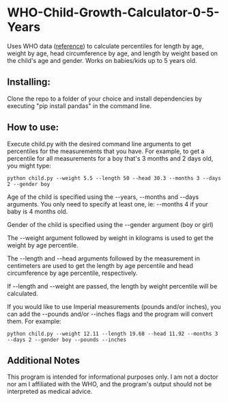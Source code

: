 # WHO-Child-Growth-Calculator-0-5-Years
Uses WHO data ([reference](https://www.cdc.gov/growthcharts/who-data-files.htm](https://www.who.int/tools/child-growth-standards/standards/head-circumference-for-age))) to calculate percentiles for length by age, weight by age, head circumference by age, and length by weight based on the child's age and gender. Works on babies/kids up to 5 years old.

## Installing:
Clone the repo to a folder of your choice and install dependencies by executing "pip install pandas" in the command line.

## How to use:
Execute child.py with the desired command line arguments to get percentiles for the measurements that you have. For example, to get a percentile for all measurements for a boy that's 3 months and 2 days old, you might type:
    
    python child.py --weight 5.5 --length 50 --head 30.3 --months 3 --days 2 --gender boy

Age of the child is specified using the --years, --months and --days arguments. You only need to specify at least one, ie: --months 4 if your baby is 4 months old.

Gender of the child is specified using the --gender argument (boy or girl)

The --weight argument followed by weight in kilograms is used to get the weight by age percentile.

The --length and --head arguments followed by the measurement in centimeters are used to get the length by age percentile and head circumference by age percentile, respectively.

If --length and --weight are passed, the length by weight percentile will be calculated.

If you would like to use Imperial measurements (pounds and/or inches), you can add the --pounds and/or --inches flags and the program will convert them. For example:

    python child.py --weight 12.11 --length 19.68 --head 11.92 --months 3 --days 2 --gender boy --pounds --inches

## Additional Notes
This program is intended for informational purposes only. I am not a doctor nor am I affiliated with the WHO, and the program's output should not be interpreted as medical advice.
